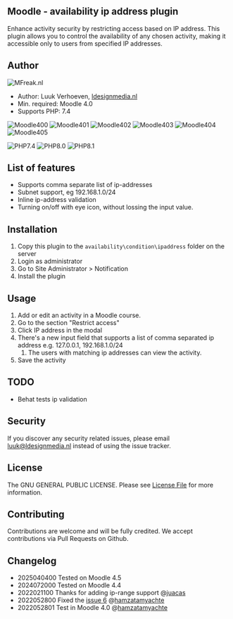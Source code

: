 ## Moodle - availability ip address plugin
Enhance activity security by restricting access based on IP address. This plugin allows you to control the availability of any chosen
activity, making it accessible only to users from specified IP addresses.

## Author
![MFreak.nl](https://MFreak.nl/logo_small.png)

* Author: Luuk Verhoeven, [ldesignmedia.nl](https://ldesignmedia.nl/)
* Min. required: Moodle 4.0
* Supports PHP: 7.4

![Moodle400](https://img.shields.io/badge/moodle-4.0-brightgreen.svg?logo=moodle)
![Moodle401](https://img.shields.io/badge/moodle-4.1-brightgreen.svg?logo=moodle)
![Moodle402](https://img.shields.io/badge/moodle-4.2-brightgreen.svg?logo=moodle)
![Moodle403](https://img.shields.io/badge/moodle-4.3-brightgreen.svg?logo=moodle)
![Moodle404](https://img.shields.io/badge/moodle-4.4-brightgreen.svg?logo=moodle)
![Moodle405](https://img.shields.io/badge/moodle-4.5-brightgreen.svg?logo=moodle)

![PHP7.4](https://img.shields.io/badge/PHP-7.4-brightgreen.svg?logo=php)
![PHP8.0](https://img.shields.io/badge/PHP-8.0-brightgreen.svg?logo=php)
![PHP8.1](https://img.shields.io/badge/PHP-8.1-brightgreen.svg?logo=php)

## List of features
- Supports comma separate list of ip-addresses
- Subnet support, eg 192.168.1.0/24
- Inline ip-address validation
- Turning on/off with eye icon, without lossing the input value. 

## Installation
1.  Copy this plugin to the `availability\condition\ipaddress` folder on the server
2.  Login as administrator
3.  Go to Site Administrator > Notification
4.  Install the plugin

## Usage

1. Add or edit an activity in a Moodle course.
2. Go to the section "Restrict access"
3. Click IP address in the modal
4. There's a new input field that supports a list of comma separated ip address e.g. 127.0.0.1, 192.168.1.0/24
   1. The users with matching ip addresses can view the activity.
5. Save the activity

## TODO 
- Behat tests ip validation

## Security

If you discover any security related issues, please email [luuk@ldesignmedia.nl](mailto:luuk@ldesignmedia.nl) instead of using the issue tracker.

## License

The GNU GENERAL PUBLIC LICENSE. Please see [License File](LICENSE) for more information.

## Contributing

Contributions are welcome and will be fully credited. We accept contributions via Pull Requests on Github.

## Changelog

- 2025040400 Tested on Moodle 4.5
- 2024072000 Tested on Moodle 4.4
- 2022021100 Thanks for adding ip-range support @[juacas](https://github.com/juacas)
- 2022052800 Fixed the [issue 6](https://github.com/ldesignmediaNL/moodle-availability_ipaddress/issues/6) @[hamzatamyachte](https://github.com/hamzatamyachte)
- 2022052801 Test in Moodle 4.0 @[hamzatamyachte](https://github.com/hamzatamyachte)
